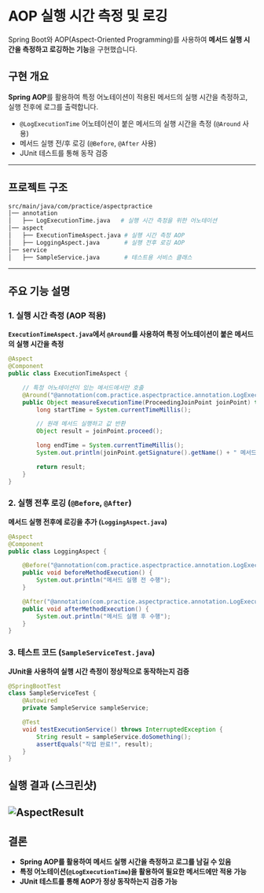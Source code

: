 # AOP 실행 시간 측정 및 로깅

Spring Boot와 AOP(Aspect-Oriented Programming)를 사용하여 **메서드 실행 시간을 측정하고 로깅하는 기능**을 구현했습니다.

## 구현 개요

**Spring AOP**를 활용하여 특정 어노테이션이 적용된 메서드의 실행 시간을 측정하고, 실행 전후에 로그를 출력합니다.

- `@LogExecutionTime` 어노테이션이 붙은 메서드의 실행 시간을 측정 (`@Around` 사용)
- 메서드 실행 전/후 로깅 (`@Before`, `@After` 사용)
- JUnit 테스트를 통해 동작 검증

---
## 프로젝트 구조
```bash
src/main/java/com/practice/aspectpractice
│── annotation
│   ├── LogExecutionTime.java   # 실행 시간 측정을 위한 어노테이션
│── aspect
│   ├── ExecutionTimeAspect.java # 실행 시간 측정 AOP
│   ├── LoggingAspect.java       # 실행 전후 로깅 AOP
│── service
│   ├── SampleService.java       # 테스트용 서비스 클래스
```
---
## 주요 기능 설명

### 1. 실행 시간 측정 (AOP 적용)
**`ExecutionTimeAspect.java`에서 `@Around`를 사용하여 특정 어노테이션이 붙은 메서드의 실행 시간을 측정**
```java
@Aspect
@Component
public class ExecutionTimeAspect {

    // 특정 어노테이션이 있는 메서드에서만 호출
    @Around("@annotation(com.practice.aspectpractice.annotation.LogExecutionTime)")  // 패키지 경로 추가
    public Object measureExecutionTime(ProceedingJoinPoint joinPoint) throws Throwable { // 모든 종류의 예외 처리
        long startTime = System.currentTimeMillis();

        // 원래 메서드 실행하고 값 반환
        Object result = joinPoint.proceed();

        long endTime = System.currentTimeMillis();
        System.out.println(joinPoint.getSignature().getName() + " 메서드 실행 시간: " + (endTime - startTime) + "ms");

        return result;
    }
}
```
### 2. 실행 전후 로깅 (`@Before`, `@After`)
**메서드 실행 전후에 로깅을 추가 (`LoggingAspect.java`)**
```java
@Aspect
@Component
public class LoggingAspect {

    @Before("@annotation(com.practice.aspectpractice.annotation.LogExecutionTime)")
    public void beforeMethodExecution() {
        System.out.println("메서드 실행 전 수행");
    }

    @After("@annotation(com.practice.aspectpractice.annotation.LogExecutionTime)")
    public void afterMethodExecution() {
        System.out.println("메서드 실행 후 수행");
    }
}
```
### 3. 테스트 코드 (`SampleServiceTest.java`)
**JUnit을 사용하여 실행 시간 측정이 정상적으로 동작하는지 검증**
```java
@SpringBootTest
class SampleServiceTest {
    @Autowired
    private SampleService sampleService;

    @Test
    void testExecutionService() throws InterruptedException {
        String result = sampleService.doSomething();
        assertEquals("작업 완료!", result);
    }
}
```
## 실행 결과 (스크린샷)
![AspectResult](https://github.com/user-attachments/assets/b8a2ec31-141b-4932-b2f2-d9c1dc52c79b)
---

## 결론
- **Spring AOP를 활용하여 메서드 실행 시간을 측정하고 로그를 남길 수 있음**
- **특정 어노테이션(`@LogExecutionTime`)을 활용하여 필요한 메서드에만 적용 가능**
- **JUnit 테스트를 통해 AOP가 정상 동작하는지 검증 가능**
